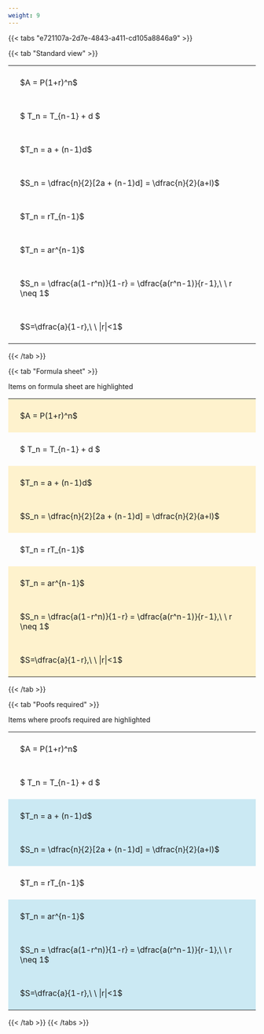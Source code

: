 ```yaml
---
weight: 9
---
```


{{< tabs "e721107a-2d7e-4843-a411-cd105a8846a9" >}}

{{< tab "Standard view" >}}

<style type="text/css">
#T_02201 th.col_heading {
  text-align: left;
  font-size: 1em;
}
#T_02201 td {
  text-align: left;
  font-size: 1em;
  padding: 1.5em;
}
</style>
<table id="T_02201">
  <thead>
  </thead>
  <tbody>
    <tr>
      <td id="T_02201_row0_col0" class="data row0 col0" >$A = P(1+r)^n$</td>
    </tr>
    <tr>
      <td id="T_02201_row1_col0" class="data row1 col0" >$ T_n = T_{n-1} + d $</td>
    </tr>
    <tr>
      <td id="T_02201_row2_col0" class="data row2 col0" >$T_n = a + (n-1)d$</td>
    </tr>
    <tr>
      <td id="T_02201_row3_col0" class="data row3 col0" >$S_n = \dfrac{n}{2}[2a + (n-1)d] = \dfrac{n}{2}(a+l)$</td>
    </tr>
    <tr>
      <td id="T_02201_row4_col0" class="data row4 col0" >$T_n = rT_{n-1}$</td>
    </tr>
    <tr>
      <td id="T_02201_row5_col0" class="data row5 col0" >$T_n = ar^{n-1}$</td>
    </tr>
    <tr>
      <td id="T_02201_row6_col0" class="data row6 col0" >$S_n = \dfrac{a(1-r^n)}{1-r} = \dfrac{a(r^n-1)}{r-1},\ \  r \neq 1$</td>
    </tr>
    <tr>
      <td id="T_02201_row7_col0" class="data row7 col0" >$S=\dfrac{a}{1-r},\ \ |r|<1$</td>
    </tr>
  </tbody>
</table>
{{< /tab >}}

{{< tab "Formula sheet" >}}

Items on formula sheet are highlighted 
<br>
<style type="text/css">
#T_f3721 th.col_heading {
  text-align: left;
  font-size: 1em;
}
#T_f3721 td {
  text-align: left;
  font-size: 1em;
  padding: 1.5em;
}
#T_f3721_row0_col0, #T_f3721_row2_col0, #T_f3721_row3_col0, #T_f3721_row5_col0, #T_f3721_row6_col0, #T_f3721_row7_col0 {
  background-color: rgba(255,194,10, 0.2);
}
#T_f3721_row1_col0, #T_f3721_row4_col0 {
  background-color: rgba(0,0,0,0);
}
</style>
<table id="T_f3721">
  <thead>
  </thead>
  <tbody>
    <tr>
      <td id="T_f3721_row0_col0" class="data row0 col0" >$A = P(1+r)^n$</td>
    </tr>
    <tr>
      <td id="T_f3721_row1_col0" class="data row1 col0" >$ T_n = T_{n-1} + d $</td>
    </tr>
    <tr>
      <td id="T_f3721_row2_col0" class="data row2 col0" >$T_n = a + (n-1)d$</td>
    </tr>
    <tr>
      <td id="T_f3721_row3_col0" class="data row3 col0" >$S_n = \dfrac{n}{2}[2a + (n-1)d] = \dfrac{n}{2}(a+l)$</td>
    </tr>
    <tr>
      <td id="T_f3721_row4_col0" class="data row4 col0" >$T_n = rT_{n-1}$</td>
    </tr>
    <tr>
      <td id="T_f3721_row5_col0" class="data row5 col0" >$T_n = ar^{n-1}$</td>
    </tr>
    <tr>
      <td id="T_f3721_row6_col0" class="data row6 col0" >$S_n = \dfrac{a(1-r^n)}{1-r} = \dfrac{a(r^n-1)}{r-1},\ \  r \neq 1$</td>
    </tr>
    <tr>
      <td id="T_f3721_row7_col0" class="data row7 col0" >$S=\dfrac{a}{1-r},\ \ |r|<1$</td>
    </tr>
  </tbody>
</table>
{{< /tab >}}

{{< tab "Poofs required" >}}

Items where proofs required are highlighted 
<br>
<style type="text/css">
#T_64adc th.col_heading {
  text-align: left;
  font-size: 1em;
}
#T_64adc td {
  text-align: left;
  font-size: 1em;
  padding: 1.5em;
}
#T_64adc_row0_col0, #T_64adc_row1_col0, #T_64adc_row4_col0 {
  background-color: rgba(0,0,0,0);
}
#T_64adc_row2_col0, #T_64adc_row3_col0, #T_64adc_row5_col0, #T_64adc_row6_col0, #T_64adc_row7_col0 {
  background-color: rgba(0,150,200, 0.2);
}
</style>
<table id="T_64adc">
  <thead>
  </thead>
  <tbody>
    <tr>
      <td id="T_64adc_row0_col0" class="data row0 col0" >$A = P(1+r)^n$</td>
    </tr>
    <tr>
      <td id="T_64adc_row1_col0" class="data row1 col0" >$ T_n = T_{n-1} + d $</td>
    </tr>
    <tr>
      <td id="T_64adc_row2_col0" class="data row2 col0" >$T_n = a + (n-1)d$</td>
    </tr>
    <tr>
      <td id="T_64adc_row3_col0" class="data row3 col0" >$S_n = \dfrac{n}{2}[2a + (n-1)d] = \dfrac{n}{2}(a+l)$</td>
    </tr>
    <tr>
      <td id="T_64adc_row4_col0" class="data row4 col0" >$T_n = rT_{n-1}$</td>
    </tr>
    <tr>
      <td id="T_64adc_row5_col0" class="data row5 col0" >$T_n = ar^{n-1}$</td>
    </tr>
    <tr>
      <td id="T_64adc_row6_col0" class="data row6 col0" >$S_n = \dfrac{a(1-r^n)}{1-r} = \dfrac{a(r^n-1)}{r-1},\ \  r \neq 1$</td>
    </tr>
    <tr>
      <td id="T_64adc_row7_col0" class="data row7 col0" >$S=\dfrac{a}{1-r},\ \ |r|<1$</td>
    </tr>
  </tbody>
</table>
{{< /tab >}}
{{< /tabs >}}